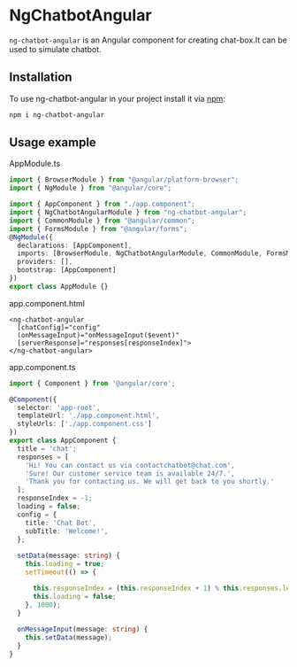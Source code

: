 # NgChatbotAngular


`ng-chatbot-angular` is an Angular component for creating chat-box.It can be used to simulate chatbot.



## Installation

To use ng-chatbot-angular in your project install it via [npm](https://www.npmjs.com/package/ng-chatbot-angular):

```bash
npm i ng-chatbot-angular
```

## Usage example

AppModule.ts
```typescript
import { BrowserModule } from "@angular/platform-browser";
import { NgModule } from "@angular/core";

import { AppComponent } from "./app.component";
import { NgChatbotAngularModule } from "ng-chatbot-angular";
import { CommonModule } from "@angular/common";
import { FormsModule } from "@angular/forms";
@NgModule({
  declarations: [AppComponent],
  imports: [BrowserModule, NgChatbotAngularModule, CommonModule, FormsModule],
  providers: [],
  bootstrap: [AppComponent]
})
export class AppModule {}
```
app.component.html
```
<ng-chatbot-angular
  [chatConfig]="config"
  (onMessageInput)="onMessageInput($event)"
  [serverResponse]="responses[responseIndex]">
</ng-chatbot-angular>
```
app.component.ts
```typescript
import { Component } from '@angular/core';

@Component({
  selector: 'app-root',
  templateUrl: './app.component.html',
  styleUrls: ['./app.component.css']
})
export class AppComponent {
  title = 'chat';
  responses = [
    'Hi! You can contact us via contactchatbot@chat.com',
    'Sure! Our customer service team is available 24/7.',
    'Thank you for contacting us. We will get back to you shortly.'
  ];
  responseIndex = -1;
  loading = false; 
  config = {
    title: 'Chat Bot',
    subTitle: 'Welcome!',
  };
  
  setData(message: string) {
    this.loading = true;
    setTimeout(() => {

      this.responseIndex = (this.responseIndex + 1) % this.responses.length;
      this.loading = false; 
    }, 1000); 
  }
  
  onMessageInput(message: string) {
    this.setData(message);
  }
}

```






